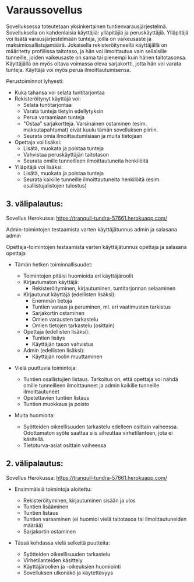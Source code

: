 # Varaussovellus

Sovelluksessa toteutetaan yksinkertainen tuntienvarausjärjestelmä. Sovelluksella on kahdenlaisia käyttäjiä: ylläpitäjiä ja peruskäyttäjiä. Ylläpitäjä voi lisätä varausjärjestelmään tunteja, joilla on vaikeusaste ja maksimiosallistujamäärä. Jokaisella rekisteröityneellä käyttäjällä on määritetty profiilissa taitotaso, ja hän voi ilmoittautua vain sellaisille tunneille, joiden vaikeusaste on sama tai pienempi kuin hänen taitotasonsa. Käyttäjällä on myös oltava voimassa oleva sarjakortti, jotta hän voi varata tunteja. Käyttäjä voi myös perua ilmoittautumisensa.

Perustoiminnot lyhyesti:
- Kuka tahansa voi selata tuntitarjontaa
- Rekisteröitynyt käyttäjä voi:
  - Selata tuntitarjontaa
  - Varata tunteja tietyin edellytyksin
  - Perua varaamiaan tunteja
  - "Ostaa" sarjakortteja. Varsinainen ostaminen (esim. maksutapahtumat) eivät kuulu tämän sovelluksen piiriin.
  - Seurata omia ilmoittautumisiaan ja muita tietojaan
- Opettaja voi lisäksi:
  - Lisätä, muokata ja poistaa tunteja
  - Vahvistaa peruskäyttäjän taitotason
  - Seurata omille tunneilleen ilmoittautuneita henkilöitä
- Ylläpitäjä voi lisäksi:
  - Lisätä, muokata ja poistaa tunteja
  - Seurata kaikille tunneille ilmoittautuneita henkilöitä (esim. osallistujalistojen tulostus) 

## 3. välipalautus:

Sovellus Herokussa:
https://tranquil-tundra-57661.herokuapp.com/

Admin-toimintojen testaamista varten käyttäjätunnus admin ja salasana admin

Opettaja-toimintojen testaamista varten käyttäjätunnus opettaja ja salasana opettaja

- Tämän hetken toiminnallisuudet:
  - Toimintojen pitäisi huomioida eri käyttäjäroolit
  - Kirjautumaton käyttäjä:
    - Rekisteröityminen, kirjautuminen, tuntitarjonnan selaaminen
  - Kirjautunut käyttäjä (edellisten lisäksi):
    - Enemmän tietoja 
    - Tuntien varaus ja peruminen, ml. eri vaatimusten tarkistus
    - Sarjakortin ostaminen
    - Omien varausten tarkastelu
    - Omien tietojen tarkastelu (osittain)
  - Opettaja (edellisten lisäksi):
    - Tuntien lisäys
    - Käyttäjän tason vahvistus
  - Admin (edellisten lisäksi):
    - Käyttäjän roolin muuttaminen

- Vielä puuttuvia toimintoja:
  - Tuntien osallistujien listaus. Tarkoitus on, että opettaja voi nähdä omille tunneilleen ilmoittauneet ja admin kaikille tunneille ilmoittautuneet
  - Opetettavien tuntien listaus
  - Tuntien muokkaus ja poisto

- Muita huomioita:
  - Syötteiden oikeellisuuden tarkastelu edelleen osittain vaiheessa. Odottamaton syöte saattaa siis aiheuttaa virhetilanteen, jota ei käsitellä.
  - Tietoturva-asiat osittain vaiheessa

## 2. välipalautus:

Sovellus Herokussa:
https://tranquil-tundra-57661.herokuapp.com/

- Ensimmäisiä toimintoja aloitettu:
  - Rekisteröityminen, kirjautuminen sisään ja ulos
  - Tuntien lisääminen
  - Tuntien listaus
  - Tuntien varaaminen (ei huomioi vielä taitotasoa tai ilmoittautuneiden määrää)
  - Sarjakortin ostaminen

- Tässä kohdassa vielä selkeitä puutteita:
  - Syötteiden oikeellisuuden tarkastelu
  - Virhetilanteiden käsittely
  - Käyttäjäroolien ja -oikeuksien huomiointi
  - Sovelluksen ulkonäkö ja käytettävyys
